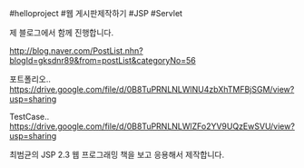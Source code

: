 \#helloproject \#웹 게시판제작하기 \#JSP \#Servlet

제 블로그에서 함께 진행합니다.

http://blog.naver.com/PostList.nhn?blogId=gksdnr89&from=postList&categoryNo=56

포트폴리오.. https://drive.google.com/file/d/0B8TuPRNLNLWlNU4zbXhTMFBjSGM/view?usp=sharing

TestCase.. https://drive.google.com/file/d/0B8TuPRNLNLWlZFo2YV9UQzEwSVU/view?usp=sharing
 
최범균의 JSP 2.3 웹 프로그래밍 책을 보고 응용해서 제작합니다.

